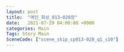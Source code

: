 ```yaml
---
layout: post
title:  "메인_회상_013~028장"
date:   2021-07-29 04:00:00 +0000
categories: Main
Tags: Story Main
SceneCode: ["scene_skip_cp013-028_q1_s10"]
---
```

